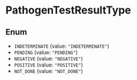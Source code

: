 # PathogenTestResultType

## Enum

* `INDETERMINATE` (value: `"INDETERMINATE"`)
* `PENDING` (value: `"PENDING"`)
* `NEGATIVE` (value: `"NEGATIVE"`)
* `POSITIVE` (value: `"POSITIVE"`)
* `NOT_DONE` (value: `"NOT_DONE"`)
